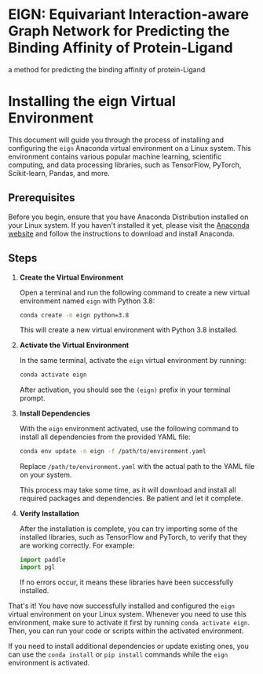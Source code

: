 # EIGN: Equivariant Interaction-aware Graph Network for Predicting the Binding Affinity of Protein-Ligand
a method for predicting the binding affinity of protein-Ligand
# Installing the eign Virtual Environment

This document will guide you through the process of installing and configuring the `eign` Anaconda virtual environment on a Linux system. This environment contains various popular machine learning, scientific computing, and data processing libraries, such as TensorFlow, PyTorch, Scikit-learn, Pandas, and more.

## Prerequisites

Before you begin, ensure that you have Anaconda Distribution installed on your Linux system. If you haven't installed it yet, please visit the [Anaconda website](https://www.anaconda.com/distribution/) and follow the instructions to download and install Anaconda.

## Steps

1. **Create the Virtual Environment**

   Open a terminal and run the following command to create a new virtual environment named `eign` with Python 3.8:

   ```bash
   conda create -n eign python=3.8
   ```

   This will create a new virtual environment with Python 3.8 installed.

2. **Activate the Virtual Environment**

   In the same terminal, activate the `eign` virtual environment by running:

   ```bash
   conda activate eign
   ```

   After activation, you should see the `(eign)` prefix in your terminal prompt.

3. **Install Dependencies**

   With the `eign` environment activated, use the following command to install all dependencies from the provided YAML file:

   ```bash
   conda env update -n eign -f /path/to/environment.yaml
   ```

   Replace `/path/to/environment.yaml` with the actual path to the YAML file on your system.

   This process may take some time, as it will download and install all required packages and dependencies. Be patient and let it complete.

4. **Verify Installation**

   After the installation is complete, you can try importing some of the installed libraries, such as TensorFlow and PyTorch, to verify that they are working correctly. For example:

   ```python
   import paddle
   import pgl
   ```

   If no errors occur, it means these libraries have been successfully installed.

That's it! You have now successfully installed and configured the `eign` virtual environment on your Linux system. Whenever you need to use this environment, make sure to activate it first by running `conda activate eign`. Then, you can run your code or scripts within the activated environment.

If you need to install additional dependencies or update existing ones, you can use the `conda install` or `pip install` commands while the `eign` environment is activated.


